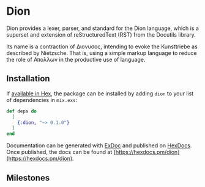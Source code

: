 # Dion

Dion provides a lexer, parser, and standard 
for the Dion language, 
which is a superset and extension 
of reStructuredText (RST)
from the Docutils library.

Its name is a contraction of Διονυσος, intending to evoke
the Kunsttriebe as described by Nietzsche.  That is, using
a simple markup language to reduce the role of Απολλων in
the productive use of language.


## Installation

If [available in Hex](https://hex.pm/docs/publish), the package can be installed
by adding `dion` to your list of dependencies in `mix.exs`:

```elixir
def deps do
  [
    {:dion, "~> 0.1.0"}
  ]
end
```

Documentation can be generated with [ExDoc](https://github.com/elixir-lang/ex_doc)
and published on [HexDocs](https://hexdocs.pm). Once published, the docs can
be found at [https://hexdocs.pm/dion](https://hexdocs.pm/dion).

## Milestones



